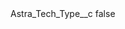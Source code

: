 <?xml version="1.0" encoding="UTF-8"?>
<CustomMetadata xmlns="http://soap.sforce.com/2006/04/metadata">
    <label>Astra_Tech_Type__c</label>
    <protected>false</protected>
</CustomMetadata>
